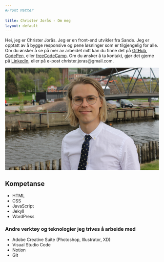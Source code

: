 ```yaml
---
#Front Matter

title: Christer Jorås - Om meg
layout: default
---
```

<div class='flex-wrapper'>

<p>Hei, jeg er Christer Jorås. Jeg er en front-end utvikler fra Sande. Jeg er opptatt av å bygge responsive og pene løsninger som er tilgjengelig for alle. Om du ønsker å se på mer av arbeidet mitt kan du finne det på <a href='https://github.com/cjoras/' target='_blank'>GitHub</a>, <a href='https://codepen.io/christerjor' target='_blank'>CodePen</a>, eller <a href='https://www.freecodecamp.org/fccf5ed30b3-005b-4b17-ae52-95b78845c89b' target='_blank'>freeCodeCamp</a>. Om du ønsker å ta kontakt, gjør det gjerne på <a href='' target='blank'>LinkedIn</a>, eller på e-post christer.joras@gmail.com.</p>

<img class='profile-picture' src='\assets\images\profilepic.jpg'/>

</div>

<div class='flex-wrapper'>

<section id='skills'>
<h2>Kompetanse</h2>
<ul>
    <li>HTML</li>
    <li>CSS</li>
    <li>JavaScript</li>
    <li>Jekyll</li>
    <li>WordPress</li>
</ul>
</section>

<section id='tools'>
<h3>Andre verktøy og teknologier jeg trives å arbeide med</h3>
<ul>
    <li>Adobe Creative Suite (Photoshop, Illustrator, XD)</li>
    <li>Visual Studio Code</li>
    <li>Notion</li>
    <li>Git</li>
</ul>
</section>

</div>